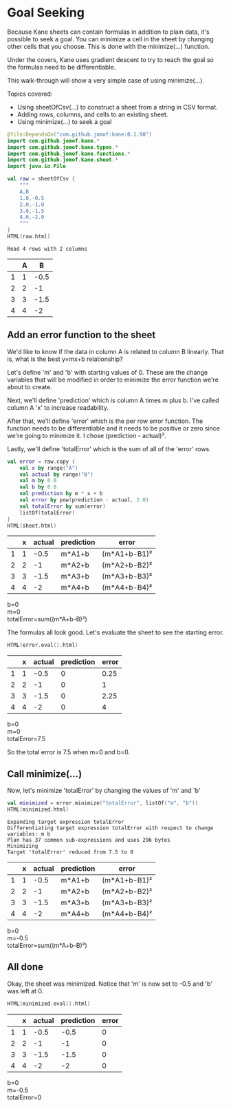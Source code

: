 # Goal Seeking
Because Kane sheets can contain formulas in addition to plain data, it's possible to seek a goal. You can minimize a cell in the sheet by changing other cells that you choose. This is done with the minimize(...) function.

Under the covers, Kane uses gradient descent to try to reach the goal so the formulas need to be differentiable.

This walk-through will show a very simple case of using minimize(...).

Topics covered:
- Using sheetOfCsv(...) to construct a sheet from a string in CSV format.
- Adding rows, columns, and cells to an existing sheet.
- Using minimize(...) to seek a goal


```kotlin
@file:DependsOn("com.github.jomof:kane:0.1.90")
import com.github.jomof.kane.*
import com.github.jomof.kane.types.*
import com.github.jomof.kane.functions.*
import com.github.jomof.kane.sheet.*
import java.io.File

```


```kotlin
val raw = sheetOfCsv {
    """
    A,B
    1.0,-0.5
    2.0,-1.0
    3.0,-1.5
    4.0,-2.0
    """
}
HTML(raw.html)

```

    Read 4 rows with 2 columns






<table id="table_id" class="display">
<thead><tr>
  <th/><th>A</th><th>B</th></thead></tr>
  <tbody>
    <tr><td>1</td><td>1</td><td>-0.5</td></tr>
    <tr><td>2</td><td>2</td><td>-1</td></tr>
    <tr><td>3</td><td>3</td><td>-1.5</td></tr>
    <tr><td>4</td><td>4</td><td>-2</td></tr>
  </tbody>
</table>




## Add an error function to the sheet

We'd like to know if the data in column A is related to column B linearly. That is, what is the best y=mx+b relationship?

Let's define 'm' and 'b' with starting values of 0. These are the change variables that will be modified in order to minimize the error function we're about to create.

Next, we'll define 'prediction' which is column A times m plus b. I've called column A 'x' to increase readability.

After that, we'll define 'error' which is the per row error function. The function needs to be differentiable and it needs to be positive or zero since we're going to minimize it. I chose (prediction - actual)².

Lastly, we'll define 'totalError' which is the sum of all of the 'error' rows.


```kotlin
val error = raw.copy {
    val x by range("A")
    val actual by range("B")
    val m by 0.0
    val b by 0.0
    val prediction by m * x + b
    val error by pow(prediction - actual, 2.0)
    val totalError by sum(error)
    listOf(totalError)
}
HTML(sheet.html)
```





<table id="table_id" class="display">
<thead><tr>
  <th/><th>x</th><th>actual</th><th>prediction</th><th>error</th></thead></tr>
  <tbody>
    <tr><td>1</td><td>1</td><td>-0.5</td><td>m*A1+b</td><td>(m*A1+b-B1)²</td></tr>
    <tr><td>2</td><td>2</td><td>-1</td><td>m*A2+b</td><td>(m*A2+b-B2)²</td></tr>
    <tr><td>3</td><td>3</td><td>-1.5</td><td>m*A3+b</td><td>(m*A3+b-B3)²</td></tr>
    <tr><td>4</td><td>4</td><td>-2</td><td>m*A4+b</td><td>(m*A4+b-B4)²</td></tr>
  </tbody>
</table>

b=0<br/>
m=0<br/>
totalError=sum((m*A+b-B)²)<br/>



The formulas all look good. Let's evaluate the sheet to see the starting error.


```kotlin
HTML(error.eval().html)
```





<table id="table_id" class="display">
<thead><tr>
  <th/><th>x</th><th>actual</th><th>prediction</th><th>error</th></thead></tr>
  <tbody>
    <tr><td>1</td><td>1</td><td>-0.5</td><td>0</td><td>0.25</td></tr>
    <tr><td>2</td><td>2</td><td>-1</td><td>0</td><td>1</td></tr>
    <tr><td>3</td><td>3</td><td>-1.5</td><td>0</td><td>2.25</td></tr>
    <tr><td>4</td><td>4</td><td>-2</td><td>0</td><td>4</td></tr>
  </tbody>
</table>

b=0<br/>
m=0<br/>
totalError=7.5<br/>



So the total error is 7.5 when m=0 and b=0.

## Call minimize(...)

Now, let's minimize 'totalError' by changing the values of 'm' and 'b'


```kotlin
val minimized = error.minimize("totalError", listOf("m", "b"))
HTML(minimized.html)
```

    Expanding target expression totalError
    Differentiating target expression totalError with respect to change variables: m b
    Plan has 37 common sub-expressions and uses 296 bytes
    Minimizing
    Target 'totalError' reduced from 7.5 to 0






<table id="table_id" class="display">
<thead><tr>
  <th/><th>x</th><th>actual</th><th>prediction</th><th>error</th></thead></tr>
  <tbody>
    <tr><td>1</td><td>1</td><td>-0.5</td><td>m*A1+b</td><td>(m*A1+b-B1)²</td></tr>
    <tr><td>2</td><td>2</td><td>-1</td><td>m*A2+b</td><td>(m*A2+b-B2)²</td></tr>
    <tr><td>3</td><td>3</td><td>-1.5</td><td>m*A3+b</td><td>(m*A3+b-B3)²</td></tr>
    <tr><td>4</td><td>4</td><td>-2</td><td>m*A4+b</td><td>(m*A4+b-B4)²</td></tr>
  </tbody>
</table>

b=0<br/>
m=-0.5<br/>
totalError=sum((m*A+b-B)²)<br/>



## All done
Okay, the sheet was minimized. Notice that 'm' is now set to -0.5 and 'b' was left at 0.


```kotlin
HTML(minimized.eval().html)
```





<table id="table_id" class="display">
<thead><tr>
  <th/><th>x</th><th>actual</th><th>prediction</th><th>error</th></thead></tr>
  <tbody>
    <tr><td>1</td><td>1</td><td>-0.5</td><td>-0.5</td><td>0</td></tr>
    <tr><td>2</td><td>2</td><td>-1</td><td>-1</td><td>0</td></tr>
    <tr><td>3</td><td>3</td><td>-1.5</td><td>-1.5</td><td>0</td></tr>
    <tr><td>4</td><td>4</td><td>-2</td><td>-2</td><td>0</td></tr>
  </tbody>
</table>

b=0<br/>
m=-0.5<br/>
totalError=0<br/>




```kotlin

```
